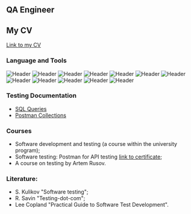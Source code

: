 ## QA Engineer
## My CV
[Link to my CV]()

### Language and Tools
![Header](https://img.shields.io/badge/Jira-090909?style=for-the-badge&logo=jira&logoColor=136be1)
![Header](https://img.shields.io/badge/Postman-090909?style=for-the-badge&logo=postman&logoColor=f76935)
![Header](https://img.shields.io/badge/SoapUI-090909?style=for-the-badge&logo=SoupUI&logoColor=f76935)
![Header](https://img.shields.io/badge/Github-090909?style=for-the-badge&logo=github&logoColor=8cc4d7)
![Header](https://img.shields.io/badge/SQL-090909?style=for-the-badge&logo=sql&logoColor=00618a)
![Header](https://img.shields.io/badge/MySQL-090909?style=for-the-badge&logo=mysql&logoColor=FFFF33)
![Header](https://img.shields.io/badge/DevTools-090909?style=for-the-badge&logo=googlechrome&logoColor=00FF00)
![Header](https://img.shields.io/badge/HTML-090909?style=for-the-badge&logo=html&logoColor=8cc4d7)
![Header](https://img.shields.io/badge/CSS-090909?style=for-the-badge&logo=css&logoColor=8cc4d7)
![Header](https://img.shields.io/badge/Linux-090909?style=for-the-badge&logo=linux&logoColor=FFCC33)
![Header](https://img.shields.io/badge/Python(base)-090909?style=for-the-badge&logo=python&logoColor=0099FF)
![Header](https://img.shields.io/badge/C++(base)-090909?style=for-the-badge&logo=c&logoColor=FF9933)




### Testing Documentation


- [SQL Queries](https://github.com/annAviator/SQL)
- [Postman Collections]()

### Сourses
- Software development and testing (a course within the university program);
- Software testing: Postman for API testing 
[link to certificate](https://stepik.org/cert/1751122);
- A course on testing by Artem Rusov.

### Literature:
- S. Kulikov "Software testing";
- R. Savin "Testing-dot-com";
- Lee Copland "Practical Guide to Software Test Development". 
